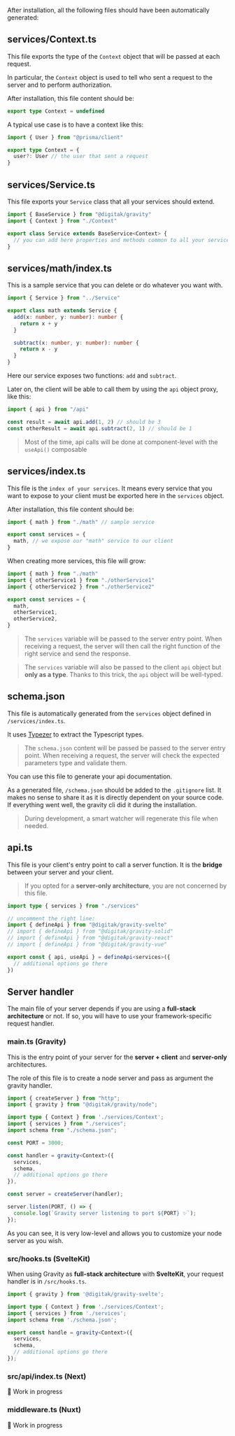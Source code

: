 After installation, all the following files should have been automatically generated:


## services/Context.ts

This file exports the type of the `Context` object that will be passed at each request.

In particular, the `Context` object is used to tell who sent a request to the server and to perform authorization.

After installation, this file content should be:

```typescript
export type Context = undefined
```

A typical use case is to have a context like this:

```typescript
import { User } from "@prisma/client"

export type Context = {
  user?: User // the user that sent a request
}
```

## services/Service.ts

This file exports your `Service` class that all your services should extend.

```typescript
import { BaseService } from "@digitak/gravity"
import { Context } from "./Context"

export class Service extends BaseService<Context> {
  // you can add here properties and methods common to all your services
}
```

## services/math/index.ts

This is a sample service that you can delete or do whatever you want with.

```typescript
import { Service } from "../Service"

export class math extends Service {
  add(x: number, y: number): number {
    return x + y
  }

  subtract(x: number, y: number): number {
    return x - y
  }
}
```

Here our service exposes two functions: `add` and `subtract`.

Later on, the client will be able to call them by using the `api` object proxy, like this:

```typescript
import { api } from "/api"

const result = await api.add(1, 2) // should be 3
const otherResult = await api.subtract(2, 1) // should be 1
```

> Most of the time, api calls will be done at component-level with the `useApi()` composable

## services/index.ts

This file is the `index of your services`. It means every service that you want to expose to your client must be exported here in the `services` object.

After installation, this file content should be:

```typescript
import { math } from "./math" // sample service

export const services = {
  math, // we expose our "math" service to our client 
}
```

When creating more services, this file will grow:

```typescript
import { math } from "./math"
import { otherService1 } from "./otherService1"
import { otherService2 } from "./otherService2"

export const services = {
  math,
  otherService1,
  otherService2,
}
```

> The `services` variable will be passed to the server entry point. When receiving a request, the server will then call the right function of the right service and send the response.

> The `services` variable will also be passed to the client `api` object but **only as a type**. Thanks to this trick, the `api` object will be well-typed.


## schema.json

This file is automatically generated from the `services` object defined in `/services/index.ts`.

It uses [Typezer](https://www.npmjs.com/package/typezer) to extract the Typescript types.

> The `schema.json` content will be passed be passed to the server entry point. When receiving a request, the server will check the expected parameters type and validate them.

You can use this file to generate your api documentation.

As a generated file, `/schema.json` should be added to the `.gitignore` list. It makes no sense to share it as it is directly dependent on your source code. If everything went well, the gravity cli did it during the installation.

> During development, a smart watcher will regenerate this file when needed.

## api.ts

This file is your client's entry point to call a server function. It is the **bridge** between your server and your client.

> If you opted for a **server-only architecture**, you are not concerned by this file.

```typescript
import type { services } from "./services"

// uncomment the right line:
import { defineApi } from "@digitak/gravity-svelte"
// import { defineApi } from "@digitak/gravity-solid"
// import { defineApi } from "@digitak/gravity-react"
// import { defineApi } from "@digitak/gravity-vue"

export const { api, useApi } = defineApi<services>({
  // additional options go there
})
```


## Server handler

The main file of your server depends if you are using a **full-stack architecture** or not. If so, you will have to use your framework-specific request handler.

### main.ts (Gravity)

This is the entry point of your server for the **server + client** and **server-only** architectures.

The role of this file is to create a node server and pass as argument the gravity handler.

```typescript
import { createServer } from "http";
import { gravity } from "@digitak/gravity/node";

import type { Context } from './services/Context';
import { services } from "./services";
import schema from "./schema.json";

const PORT = 3000;

const handler = gravity<Context>({
  services,
  schema,
  // additional options go there
}),

const server = createServer(handler);

server.listen(PORT, () => {
  console.log(`Gravity server listening to port ${PORT} ✨`);
});
```

As you can see, it is very low-level and allows you to customize your node server as you wish.

### src/hooks.ts (SvelteKit)

When using Gravity as **full-stack architecture** with **SvelteKit**, your request handler is in `/src/hooks.ts`.

```typescript
import { gravity } from '@digitak/gravity-svelte';

import type { Context } from './services/Context';
import { services } from './services';
import schema from './schema.json';

export const handle = gravity<Context>({
  services,
  schema,
  // additional options go there
});
```

### src/api/index.ts (Next)

🚧 Work in progress

### middleware.ts (Nuxt)

🚧 Work in progress
